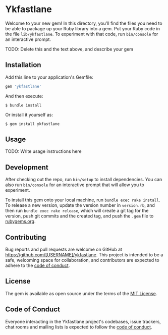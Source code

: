 # Ykfastlane

Welcome to your new gem! In this directory, you'll find the files you need to be able to package up your Ruby library into a gem. Put your Ruby code in the file `lib/ykfastlane`. To experiment with that code, run `bin/console` for an interactive prompt.

TODO: Delete this and the text above, and describe your gem

## Installation

Add this line to your application's Gemfile:

```ruby
gem 'ykfastlane'
```

And then execute:

    $ bundle install

Or install it yourself as:

    $ gem install ykfastlane

## Usage

TODO: Write usage instructions here

## Development

After checking out the repo, run `bin/setup` to install dependencies. You can also run `bin/console` for an interactive prompt that will allow you to experiment.

To install this gem onto your local machine, run `bundle exec rake install`. To release a new version, update the version number in `version.rb`, and then run `bundle exec rake release`, which will create a git tag for the version, push git commits and the created tag, and push the `.gem` file to [rubygems.org](https://rubygems.org).

## Contributing

Bug reports and pull requests are welcome on GitHub at https://github.com/[USERNAME]/ykfastlane. This project is intended to be a safe, welcoming space for collaboration, and contributors are expected to adhere to the [code of conduct](https://github.com/[USERNAME]/ykfastlane/blob/master/CODE_OF_CONDUCT.md).

## License

The gem is available as open source under the terms of the [MIT License](https://opensource.org/licenses/MIT).

## Code of Conduct

Everyone interacting in the Ykfastlane project's codebases, issue trackers, chat rooms and mailing lists is expected to follow the [code of conduct](https://github.com/[USERNAME]/ykfastlane/blob/master/CODE_OF_CONDUCT.md).
